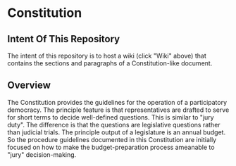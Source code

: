 # Constitution

## Intent Of This Repository
The intent of this repository is to host a wiki (click "Wiki" above) that contains the sections and paragraphs of a Constitution-like document.

## Overview
The Constitution provides the guidelines for the operation of a participatory democracy. 
The principle feature is that representatives are drafted to serve for short terms to decide well-defined questions.
This is similar to "jury duty". The difference is that the questions are legislative questions rather than judicial trials.
The principle output of a legislature is an annual budget. 
So the procedure guidelines documented in this Constitution are initially focused on how to make the budget-preparation process ameanable to "jury" decision-making.
